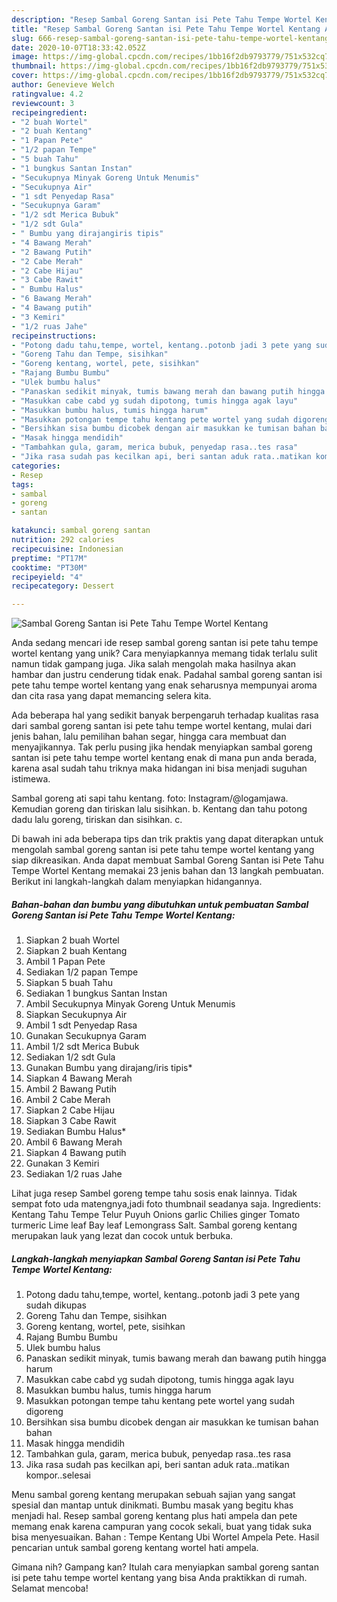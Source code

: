 ```yaml
---
description: "Resep Sambal Goreng Santan isi Pete Tahu Tempe Wortel Kentang Anti Gagal"
title: "Resep Sambal Goreng Santan isi Pete Tahu Tempe Wortel Kentang Anti Gagal"
slug: 666-resep-sambal-goreng-santan-isi-pete-tahu-tempe-wortel-kentang-anti-gagal
date: 2020-10-07T18:33:42.052Z
image: https://img-global.cpcdn.com/recipes/1bb16f2db9793779/751x532cq70/sambal-goreng-santan-isi-pete-tahu-tempe-wortel-kentang-foto-resep-utama.jpg
thumbnail: https://img-global.cpcdn.com/recipes/1bb16f2db9793779/751x532cq70/sambal-goreng-santan-isi-pete-tahu-tempe-wortel-kentang-foto-resep-utama.jpg
cover: https://img-global.cpcdn.com/recipes/1bb16f2db9793779/751x532cq70/sambal-goreng-santan-isi-pete-tahu-tempe-wortel-kentang-foto-resep-utama.jpg
author: Genevieve Welch
ratingvalue: 4.2
reviewcount: 3
recipeingredient:
- "2 buah Wortel"
- "2 buah Kentang"
- "1 Papan Pete"
- "1/2 papan Tempe"
- "5 buah Tahu"
- "1 bungkus Santan Instan"
- "Secukupnya Minyak Goreng Untuk Menumis"
- "Secukupnya Air"
- "1 sdt Penyedap Rasa"
- "Secukupnya Garam"
- "1/2 sdt Merica Bubuk"
- "1/2 sdt Gula"
- " Bumbu yang dirajangiris tipis"
- "4 Bawang Merah"
- "2 Bawang Putih"
- "2 Cabe Merah"
- "2 Cabe Hijau"
- "3 Cabe Rawit"
- " Bumbu Halus"
- "6 Bawang Merah"
- "4 Bawang putih"
- "3 Kemiri"
- "1/2 ruas Jahe"
recipeinstructions:
- "Potong dadu tahu,tempe, wortel, kentang..potonb jadi 3 pete yang sudah dikupas"
- "Goreng Tahu dan Tempe, sisihkan"
- "Goreng kentang, wortel, pete, sisihkan"
- "Rajang Bumbu Bumbu"
- "Ulek bumbu halus"
- "Panaskan sedikit minyak, tumis bawang merah dan bawang putih hingga harum"
- "Masukkan cabe cabd yg sudah dipotong, tumis hingga agak layu"
- "Masukkan bumbu halus, tumis hingga harum"
- "Masukkan potongan tempe tahu kentang pete wortel yang sudah digoreng"
- "Bersihkan sisa bumbu dicobek dengan air masukkan ke tumisan bahan bahan"
- "Masak hingga mendidih"
- "Tambahkan gula, garam, merica bubuk, penyedap rasa..tes rasa"
- "Jika rasa sudah pas kecilkan api, beri santan aduk rata..matikan kompor..selesai"
categories:
- Resep
tags:
- sambal
- goreng
- santan

katakunci: sambal goreng santan 
nutrition: 292 calories
recipecuisine: Indonesian
preptime: "PT17M"
cooktime: "PT30M"
recipeyield: "4"
recipecategory: Dessert

---
```



![Sambal Goreng Santan isi Pete Tahu Tempe Wortel Kentang](https://img-global.cpcdn.com/recipes/1bb16f2db9793779/751x532cq70/sambal-goreng-santan-isi-pete-tahu-tempe-wortel-kentang-foto-resep-utama.jpg)

Anda sedang mencari ide resep sambal goreng santan isi pete tahu tempe wortel kentang yang unik? Cara menyiapkannya memang tidak terlalu sulit namun tidak gampang juga. Jika salah mengolah maka hasilnya akan hambar dan justru cenderung tidak enak. Padahal sambal goreng santan isi pete tahu tempe wortel kentang yang enak seharusnya mempunyai aroma dan cita rasa yang dapat memancing selera kita.

Ada beberapa hal yang sedikit banyak berpengaruh terhadap kualitas rasa dari sambal goreng santan isi pete tahu tempe wortel kentang, mulai dari jenis bahan, lalu pemilihan bahan segar, hingga cara membuat dan menyajikannya. Tak perlu pusing jika hendak menyiapkan sambal goreng santan isi pete tahu tempe wortel kentang enak di mana pun anda berada, karena asal sudah tahu triknya maka hidangan ini bisa menjadi suguhan istimewa.

Sambal goreng ati sapi tahu kentang. foto: Instagram/@logamjawa. Kemudian goreng dan tiriskan lalu sisihkan. b. Kentang dan tahu potong dadu lalu goreng, tiriskan dan sisihkan. c.


Di bawah ini ada beberapa tips dan trik praktis yang dapat diterapkan untuk mengolah sambal goreng santan isi pete tahu tempe wortel kentang yang siap dikreasikan. Anda dapat membuat Sambal Goreng Santan isi Pete Tahu Tempe Wortel Kentang memakai 23 jenis bahan dan 13 langkah pembuatan. Berikut ini langkah-langkah dalam menyiapkan hidangannya.

<!--inarticleads1-->

##### Bahan-bahan dan bumbu yang dibutuhkan untuk pembuatan Sambal Goreng Santan isi Pete Tahu Tempe Wortel Kentang:

1. Siapkan 2 buah Wortel
1. Siapkan 2 buah Kentang
1. Ambil 1 Papan Pete
1. Sediakan 1/2 papan Tempe
1. Siapkan 5 buah Tahu
1. Sediakan 1 bungkus Santan Instan
1. Ambil Secukupnya Minyak Goreng Untuk Menumis
1. Siapkan Secukupnya Air
1. Ambil 1 sdt Penyedap Rasa
1. Gunakan Secukupnya Garam
1. Ambil 1/2 sdt Merica Bubuk
1. Sediakan 1/2 sdt Gula
1. Gunakan  Bumbu yang dirajang/iris tipis*
1. Siapkan 4 Bawang Merah
1. Ambil 2 Bawang Putih
1. Ambil 2 Cabe Merah
1. Siapkan 2 Cabe Hijau
1. Siapkan 3 Cabe Rawit
1. Sediakan  Bumbu Halus*
1. Ambil 6 Bawang Merah
1. Siapkan 4 Bawang putih
1. Gunakan 3 Kemiri
1. Sediakan 1/2 ruas Jahe


Lihat juga resep Sambel goreng tempe tahu sosis enak lainnya. Tidak sempat foto uda matengnya,jadi foto thumbnail seadanya saja. Ingredients: Kentang Tahu Tempe Telur Puyuh Onions garlic Chilies ginger Tomato turmeric Lime leaf Bay leaf Lemongrass Salt. Sambal goreng kentang merupakan lauk yang lezat dan cocok untuk berbuka. 

<!--inarticleads2-->

##### Langkah-langkah menyiapkan Sambal Goreng Santan isi Pete Tahu Tempe Wortel Kentang:

1. Potong dadu tahu,tempe, wortel, kentang..potonb jadi 3 pete yang sudah dikupas
1. Goreng Tahu dan Tempe, sisihkan
1. Goreng kentang, wortel, pete, sisihkan
1. Rajang Bumbu Bumbu
1. Ulek bumbu halus
1. Panaskan sedikit minyak, tumis bawang merah dan bawang putih hingga harum
1. Masukkan cabe cabd yg sudah dipotong, tumis hingga agak layu
1. Masukkan bumbu halus, tumis hingga harum
1. Masukkan potongan tempe tahu kentang pete wortel yang sudah digoreng
1. Bersihkan sisa bumbu dicobek dengan air masukkan ke tumisan bahan bahan
1. Masak hingga mendidih
1. Tambahkan gula, garam, merica bubuk, penyedap rasa..tes rasa
1. Jika rasa sudah pas kecilkan api, beri santan aduk rata..matikan kompor..selesai


Menu sambal goreng kentang merupakan sebuah sajian yang sangat spesial dan mantap untuk dinikmati. Bumbu masak yang begitu khas menjadi hal. Resep sambal goreng kentang plus hati ampela dan pete memang enak karena campuran yang cocok sekali, buat yang tidak suka bisa menyesuaikan. Bahan : Tempe Kentang Ubi Wortel Ampela Pete. Hasil pencarian untuk sambal goreng kentang wortel hati ampela. 

Gimana nih? Gampang kan? Itulah cara menyiapkan sambal goreng santan isi pete tahu tempe wortel kentang yang bisa Anda praktikkan di rumah. Selamat mencoba!
